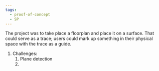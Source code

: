 ```yaml
---
tags:
  - proof-of-concept
  - SP
---
```

The project was to take place a floorplan and place it on a surface. That could serve as a trace; users could mark up something in their physical space with the trace as a guide.

1. Challenges:
	1. Plane detection
	2. 
